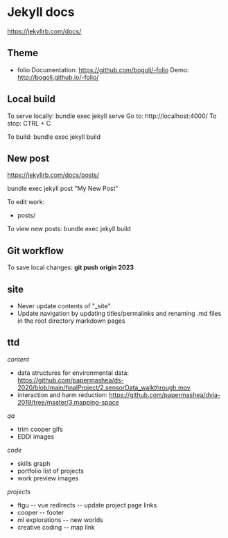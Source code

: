 # Jekyll docs
https://jekyllrb.com/docs/

## Theme
 *  folio
Documentation: https://github.com/bogoli/-folio
Demo: http://bogoli.github.io/-folio/


## Local build
To serve locally: 
    bundle exec jekyll serve
Go to: http://localhost:4000/
To stop: CTRL + C

To build: bundle exec jekyll build


## New post
https://jekyllrb.com/docs/posts/

bundle exec jekyll post "My New Post"

To edit work:
- posts/

To view new posts: 
    bundle exec jekyll build


## Git workflow
To save local changes: 
    **git push origin 2023**


## site
- Never update contents of "_site"
- Update navigation by updating titles/permalinks and renaming .md files in the root directory markdown pages

## ttd
*content*
- data structures for environmental data: https://github.com/papermashea/ds-2020/blob/main/finalProject/2.sensorData_walkthrough.mov
- interaction and harm reduction: https://github.com/papermashea/dvia-2019/tree/master/3.mapping-space

*qa*
- trim cooper gifs
- EDDI images

*code*
- skills graph
- portfolio list of projects
- work preview images

*projects*
- ftgu
-- vue redirects
-- update project page links
- cooper
-- footer
- ml explorations
-- new worlds
- creative coding
-- map link

